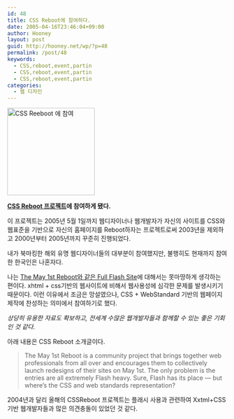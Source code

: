 ```yaml
---
id: 48
title: CSS Reboot에 참여하다.
date: 2005-04-16T23:46:04+09:00
author: Hooney
layout: post
guid: http://hooney.net/wp/?p=48
permalink: /post/48
keywords:
  - CSS,reboot,event,partin
  - CSS,reboot,event,partin
  - CSS,reboot,event,partin
categories:
  - 웹 디자인
---
```

<img src="/files/img/2005-04/cssreboot.gif" width="200" height="200" alt="CSS Reeboot 에 참여" />

**[CSS Reboot 프로젝트](http://www.cssreboot.com/)에 참여하게 됐다.**

이 프로젝트는 2005년 5월 1일까지 웹디자이너나 웹개발자가 자신의 사이트를 CSS와 웹표준을 기반으로 자신의 홈페이지를 Reboot하자는 프로젝트로써 2003년을 제외하고 2000년부터 2005년까지 꾸준히 진행되었다. 

내가 북마킹한 해외 유명 웹디자이너들의 대부분이 참여했지만, 불행히도 현재까지 참여한 한국인은 나혼자다. 

나는 [The May 1st Reboot와 같은 Full Flash Site](http://www.may1reboot.com/)에 대해서는 못마땅하게 생각하는 편이다. xhtml + css기반의 웹사이트에 비해서 웹사용성에 심각한 문제를 발생시키기 때문이다. 이런 이유에서 조금은 망설였으나, CSS + WebStandard 기반의 웹페이지 제작에 찬성하는 의미에서 참여하기로 했다.

_상당히 유용한 자료도 확보하고, 전세계 수많은 웹개발자들과 함께할 수 있는 좋은 기회인 것 같다._

아래 내용은 CSS Reboot 소개글이다.

> The May 1st Reboot is a community project that brings together web professionals from all over and encourages them to collectively launch redesigns of their sites on May 1st. The only problem is the entries are all extremely Flash heavy. Sure, Flash has its place &#8212; but where&#8217;s the CSS and web standards representation?

2004년과 달리 올해의 CSSReboot 프로젝트는 플래시 사용과 관련하여 Xxtml+CSS 기반 웹개발자들과 많은 의견충돌이 있었던 것 같다.